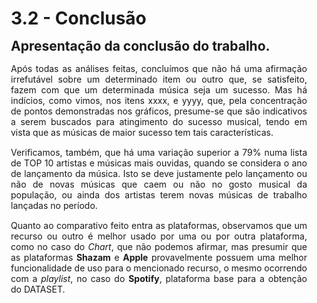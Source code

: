 <style> 
    p, table, figure, figcaption, h1, h2, h3, h4, h5, h6, .katex-display 
    {
        max-width:none;
        text-align: justify;
        margin: 15px 15px;
        text-wrap: pretty;
    }
</style>
# 3.2 - Conclusão

## Apresentação da conclusão do trabalho.

Após todas as análises feitas, concluímos que não há uma afirmação irrefutável sobre um determinado item ou outro que, se satisfeito, fazem com que um determinada música seja um sucesso. Mas há indícios, como vimos, nos itens xxxx, e yyyy, que, pela concentração de pontos demonstradas nos gráficos, presume-se que são indicativos a serem buscados para atingimento do sucesso musical, tendo em vista que as músicas de maior sucesso tem tais características.

Verificamos, também, que há uma variação superior a 79% numa lista de TOP 10 artistas e músicas mais ouvidas, quando se considera o ano de lançamento da música. Isto se deve justamente pelo lançamento ou não de novas músicas que caem ou não no gosto musical da população, ou ainda dos artistas terem novas músicas de trabalho lançadas no período.

Quanto ao comparativo feito entra as plataformas, observamos que um recurso ou outro é melhor usado por uma ou por outra plataforma, como no caso do *Chart*, que não podemos afirmar, mas presumir que as plataformas **Shazam** e **Apple** provavelmente possuem uma melhor funcionalidade de uso para o mencionado recurso, o mesmo ocorrendo com a *playlist*, no caso do **Spotify**, plataforma base para a obtenção do DATASET. 

